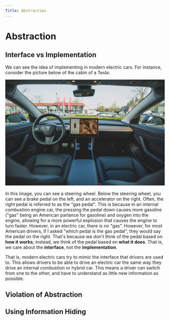 ```yaml
---
Title: Abstraction
---
```


# Abstraction

## Interface vs Implementation

We can see the idea of implementing in modern electric cars. For instance, consider the picture below of the cabin of a Tesla:

![img.png](../images/concepts/tesla_cabin.png)

In this image, you can see a steering wheel. Below the steering wheel, you can see a brake pedal on the left, and an accelerator on the right. Often, the right pedal is referred to as the "gas pedal". This is because in an internal combustion engine car, the pressing the pedal down causes more gasoline ("gas" being an American parlance for gasoline) and oxygen into the engine, allowing for a more powerful explosion that causes the engine to turn faster. However, in an electric car, there is no "gas". However, for most American drivers, if I asked "which pedal is the gas pedal", they would say the pedal on the right. That's because we don't think of the pedal based on **how it works**; instead, we think of the pedal based on **what it does**. That is, we care about the **interface**, not the **implementation**.

That is, modern electric cars try to mimic the interface that drivers are used to. This allows drivers to be able to drive an electric car the same way they drive an internal combustion or hybrid car. This means a driver can switch from one to the other, and have to understand as little new information as possible.

## Violation of Abstraction


## Using Information Hiding